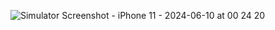![Simulator Screenshot - iPhone 11 - 2024-06-10 at 00 24 20](https://github.com/Avocode123/shop/assets/161305426/1b4a4054-9879-46c0-ae69-57117f0f059c)
